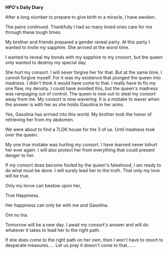 <!-- title: Hot Pink One's Journal Entry: Day 7 -->

**HPO's Daily Diary**

After a long slumber to prepare to give birth to a miracle, I have awoken.

The pains continued. Thankfully I had so many loved ones care for me through these tough times.

My brother and friends prepared a gender reveal party. At this party I wanted to invite my sapphire. She arrived at the worst time.

I wanted to reveal my bonds with my sapphire to my cnosort, but the queen only wanted to destroy my special day.

She hurt my consort. I will never forgive her for that. But at the same time, I cannot forgive myself. For it was my existence that plunged the queen into madness. I didn't think it would have come to that. I really have to fix my one flaw, my density. I could have avoided this, but the queen's madness was rampaging out of control. The queen is now out to steal my consort away from me. My consort is now wavering. It is a mistake to waver when the answer is with her as she holds Gasolina in her arms.

Yes, Gasolina has arrived into this world. My brother took the honor of retrieving her from my abdomen.

We were about to find a 7LDK house for the 3 of us. Until madness took over the queen.

My one true mistake was hurting my consort. I have learned never tohurt her ever again. I will also protect her from everything that could present danger to her.

If my consort does become fooled by the queen's falsehood, I am ready to do what must be done. I will surely lead her to the truth. That only my love will be true.

Only my lovve can bestow upon her,

True Happiness.

Her happiness can only be with me and Gasolina.

Ore no Ina.

Tomorrow will be a new day. I await my consort's answer and will do whatever it takes to lead her to the right path.

If she does come to the right path on her own, then I won't have to resort to desperate measures.....
Let us pray it doesn't come to that.......
